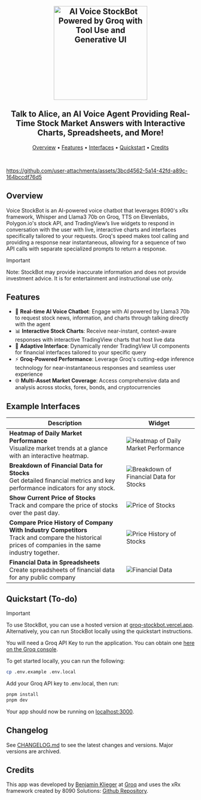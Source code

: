 <h2 align="center">
 <br>
 <img src="https://i.imgur.com/f1C7EdN.png" alt="AI Voice StockBot Powered by Groq with Tool Use and Generative UI" width="250">
 <br>
 <br>
Talk to Alice, an AI Voice Agent Providing Real-Time Stock Market Answers with Interactive Charts, Spreadsheets, and More!
 <br>
</h2>

<p align="center">
 <a href="#Overview">Overview</a> •
 <a href="#Features">Features</a> •
  <a href="#Interfaces">Interfaces</a> •
 <a href="#Quickstart">Quickstart</a> •
 <a href="#Credits">Credits</a>
</p>

<br>


https://github.com/user-attachments/assets/3bcd4562-5a14-42fd-a89c-164bccdf76d5


## Overview

Voice StockBot is an AI-powered voice chatbot that leverages 8090's xRx framework, Whisper and Llama3 70b on Groq, TTS on Elevenlabs, Polygon.io's stock API, and TradingView’s live widgets to respond in conversation with the user with live, interactive charts and interfaces specifically tailored to your requests. Groq's speed makes tool calling and providing a response near instantaneous, allowing for a sequence of two API calls with separate specialized prompts to return a response.

> [!IMPORTANT]
>  Note: StockBot may provide inaccurate information and does not provide investment advice. It is for entertainment and instructional use only.

## Features

- 🤖 **Real-time AI Voice Chatbot**: Engage with AI powered by Llama3 70b to request stock news, information, and charts through talking directly with the agent
- 📊 **Interactive Stock Charts**: Receive near-instant, context-aware responses with interactive TradingView charts that host live data
- 🔄 **Adaptive Interface**: Dynamically render TradingView UI components for financial interfaces tailored to your specific query
- ⚡ **Groq-Powered Performance**: Leverage Groq's cutting-edge inference technology for near-instantaneous responses and seamless user experience
- 🌐 **Multi-Asset Market Coverage**: Access comprehensive data and analysis across stocks, forex, bonds, and cryptocurrencies

## Example Interfaces
| Description | Widget |
|-------------|--------|
| **Heatmap of Daily Market Performance**<br>Visualize market trends at a glance with an interactive heatmap. | ![Heatmap of Daily Market Performance](https://github.com/user-attachments/assets/3e22d79b-b07c-4f9a-bc59-c93d6c27c3da) |
| **Breakdown of Financial Data for Stocks**<br>Get detailed financial metrics and key performance indicators for any stock. | ![Breakdown of Financial Data for Stocks](https://github.com/user-attachments/assets/272dfae2-4911-43c1-8fdc-e7af0fa9ff1d) |
| **Show Current Price of Stocks**<br>Track and compare the price of stocks over the past day. | ![Price of Stocks](https://github.com/user-attachments/assets/eaf06277-ed76-4220-a164-a06d878bacbd) |
| **Compare Price History of Company With Industry Competitors**<br>Track and compare the historical prices of companies in the same industry together. | ![Price History of Stocks](https://github.com/user-attachments/assets/27fe8f31-a64f-4cb7-8f48-c64589400cd1) |
| **Financial Data in Spreadsheets**<br>Create spreadsheets of financial data for any public company | ![Financial Data](https://github.com/user-attachments/assets/9e9d16af-7948-4536-b6f9-c16877750614) |

## Quickstart (To-do)

> [!IMPORTANT]
> To use StockBot, you can use a hosted version at [groq-stockbot.vercel.app](https://groq-stockbot.vercel.app/).
> Alternatively, you can run StockBot locally using the quickstart instructions.


You will need a Groq API Key to run the application. You can obtain one [here on the Groq console](https://console.groq.com/keys).

To get started locally, you can run the following:

```bash
cp .env.example .env.local
```

Add your Groq API key to .env.local, then run:

```bash
pnpm install
pnpm dev
```

Your app should now be running on [localhost:3000](http://localhost:3000/).

## Changelog

See [CHANGELOG.md](CHANGELOG.md) to see the latest changes and versions. Major versions are archived.

## Credits

This app was developed by [Benjamin Klieger](https://x.com/benjaminklieger) at [Groq](https://groq.com) and uses the xRx framework created by 8090 Solutions: [Github Repository](https://github.com/8090-inc/xrx-core).
